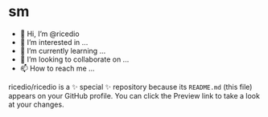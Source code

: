 # sm
- 👋 Hi, I’m @ricedio
- 👀 I’m interested in ...
- 🌱 I’m currently learning ...
- 💞️ I’m looking to collaborate on ...
- 📫 How to reach me ...


ricedio/ricedio is a ✨ special ✨ repository because its `README.md` (this file) appears on your GitHub profile.
You can click the Preview link to take a look at your changes.

